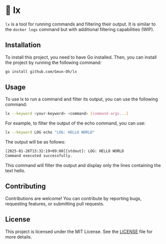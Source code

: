 # :memo: lx

`lx` is a tool for running commands and filtering their output. It is similar to the `docker logs` command but with additional filtering capabilities (WIP).

## Installation

To install this project, you need to have Go installed. Then, you can install the project by running the following command:

```sh
go install github.com/Geun-Oh/lx
```

## Usage

To use lx to run a command and filter its output, you can use the following command:

```sh
lx --keyword <your-keyword> <command> [command-args...]
```

For example, to filter the output of the echo command, you can use:

```sh
lx --keyword LOG echo "LOG: HELLO WORLD"
```

The output will be as follows:

```sh
[2025-01-26T13:32:19+09:00][stdout]: LOG: HELLO WORLD
Command executed successfully.
```

This command will filter the output and display only the lines containing the text hello.

## Contributing
Contributions are welcome! You can contribute by reporting bugs, requesting features, or submitting pull requests.

## License
This project is licensed under the MIT License. See the [LICENSE](./LICENSE) file for more details.
